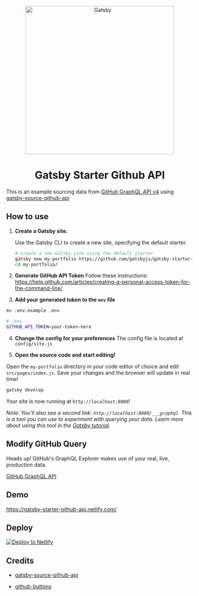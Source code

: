 <p align="center">
  <a href="https://gatsby-starter-github-api.netlify.com">
    <img alt="Gatsby" src="https://raw.githubusercontent.com/lundgren2/gatsby-starter-github-api/master/src/images/github-gatsby.png" width="400" />
  </a>
</p>
<h1 align="center">
  Gatsby Starter Github API
</h1>

This is an example sourcing data from [GitHub GraphQL API v4](https://developer.github.com/v4/) using [gatsby-source-github-api](https://www.gatsbyjs.org/packages/gatsby-source-github-api)

## How to use

1.  **Create a Gatsby site.**

    Use the Gatsby CLI to create a new site, specifying the default starter.

    ```sh
    # create a new Gatsby site using the default starter
    gatsby new my-portfolio https://github.com/gatsbyjs/gatsby-starter-default
    cd my-portfolio/
    ```

2.  **Generate GitHub API Token**
Follow these instructions: https://help.github.com/articles/creating-a-personal-access-token-for-the-command-line/

3.  **Add your generated token to the `env` file**

```sh
mv .env.example .env
```
```sh
# .env
GITHUB_API_TOKEN=your-token-here
```

4.  **Change the config for your preferences**
The config file is located at `config/site.js`

5.  **Open the source code and start editing!**

Open the `my-portfolio` directory in your code editor of choice and edit `src/pages/index.js`. Save your changes and the browser will update in real time!

```sh
gatsby develop
```
Your site is now running at `http://localhost:8000`!

_Note: You'll also see a second link: _`http://localhost:8000/___graphql`_. This is a tool you can use to experiment with querying your data. Learn more about using this tool in the [Gatsby tutorial](https://www.gatsbyjs.org/tutorial/part-five/#introducing-graphiql)._


## Modify GitHub Query

Heads up! GitHub's GraphQL Explorer makes use of your real, live, production data.

[GitHub GraphQL API](https://developer.github.com/v4/explorer/?variables=%20%7B%0A%20%20%20%22number_of_repos%22%3A%203%0A%7D&query=query%28%24number_of_repos%3AInt%21%29%20%7B%0A%20%20viewer%20%7B%0A%20%20%20%20name%0A%20%20%20%20%20repositories%28last%3A%20%24number_of_repos%29%20%7B%0A%20%20%20%20%20%20%20nodes%20%7B%0A%20%20%20%20%20%20%20%20%20name%0A%20%20%20%20%20%20%20%7D%0A%20%20%20%20%20%7D%0A%20%20%20%7D%0A%7D%0A)


## Demo

https://gatsby-starter-github-api.netlify.com/


## Deploy

[![Deploy to Netlify](https://www.netlify.com/img/deploy/button.svg)](https://app.netlify.com/start/deploy?repository=https://github.com/lundgren2/gatsby-starter-github-api)


## Credits

- [gatsby-source-github-api](https://www.gatsbyjs.org/packages/gatsby-source-github-api)

- [github-buttons](https://github.com/ntkme/github-buttons)
